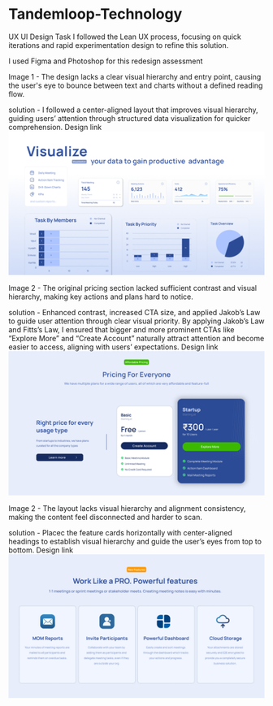 # Tandemloop-Technology
UX UI Design Task 
I followed the Lean UX process, focusing on quick iterations and rapid experimentation design to refine this solution.

I used Figma and Photoshop for this redesign assessment

Image 1 - The design lacks a clear visual hierarchy and entry point, causing the user's eye to bounce between text and charts without a defined reading flow.

solution - I followed a center-aligned layout that improves visual hierarchy, guiding users’ attention through structured data visualization for quicker comprehension.
Design link ![image alt](https://github.com/kumaran0610/Tandemloop-Technology/blob/c4f928103450878e90fd9d09e0b673c07b8a0590/Tandemloop%20IMG%201.png)


Image 2 - The original pricing section lacked sufficient contrast and visual hierarchy, making key actions and plans hard to notice.

solution - Enhanced contrast, increased CTA size, and applied Jakob’s Law to guide user attention through clear visual priority. By applying Jakob’s Law and Fitts’s Law, I ensured that bigger and more prominent CTAs like “Explore More” and “Create Account” naturally attract attention and become easier to access, aligning with users’ expectations.
Design link ![image alt](https://github.com/kumaran0610/Tandemloop-Technology/blob/c4f928103450878e90fd9d09e0b673c07b8a0590/Tandemloop%20IMG%202.png)


Image 2 - The layout lacks visual hierarchy and alignment consistency, making the content feel disconnected and harder to scan.

solution - Placec the feature cards horizontally with center-aligned headings to establish visual hierarchy and guide the user’s eyes from top to bottom.
Design link ![image alt](https://github.com/kumaran0610/Tandemloop-Technology/blob/c4f928103450878e90fd9d09e0b673c07b8a0590/Tandemloop%20IMG%203.png)
